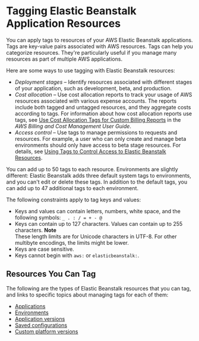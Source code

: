 # Tagging Elastic Beanstalk Application Resources<a name="applications-tagging-resources"></a>

You can apply tags to resources of your AWS Elastic Beanstalk applications\. Tags are key\-value pairs associated with AWS resources\. Tags can help you categorize resources\. They're particularly useful if you manage many resources as part of multiple AWS applications\.

Here are some ways to use tagging with Elastic Beanstalk resources:
+ *Deployment stages* – Identify resources associated with different stages of your application, such as development, beta, and production\.
+ *Cost allocation* – Use cost allocation reports to track your usage of AWS resources associated with various expense accounts\. The reports include both tagged and untagged resources, and they aggregate costs according to tags\. For information about how cost allocation reports use tags, see [Use Cost Allocation Tags for Custom Billing Reports](https://docs.aws.amazon.com/awsaccountbilling/latest/aboutv2/allocation.html) in the *AWS Billing and Cost Management User Guide*\.
+ *Access control* – Use tags to manage permissions to requests and resources\. For example, a user who can only create and manage beta environments should only have access to beta stage resources\. For details, see [Using Tags to Control Access to Elastic Beanstalk Resources](AWSHowTo.iam.policies.access-tags.md)\.

You can add up to 50 tags to each resource\. Environments are slightly different: Elastic Beanstalk adds three default system tags to environments, and you can't edit or delete these tags\. In addition to the default tags, you can add up to 47 additional tags to each environment\.

The following constraints apply to tag keys and values:
+ Keys and values can contain letters, numbers, white space, and the following symbols: `_ . : / = + - @`
+ Keys can contain up to 127 characters\. Values can contain up to 255 characters\.
**Note**  
These length limits are for Unicode characters in UTF\-8\. For other multibyte encodings, the limits might be lower\.
+ Keys are case sensitive\.
+ Keys cannot begin with `aws:` or `elasticbeanstalk:`\.

## Resources You Can Tag<a name="applications-tagging-resources.supported"></a>

The following are the types of Elastic Beanstalk resources that you can tag, and links to specific topics about managing tags for each of them:
+ [Applications](applications-tagging.md)
+ [Environments](using-features.tagging.md)
+ [Application versions](applications-versions-tagging.md)
+ [Saved configurations](environment-configuration-savedconfig-tagging.md)
+ [Custom platform versions](custom-platforms-tagging.md)
